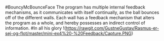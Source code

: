 #BouncyMcBounceFace
The program has multiple internal feedback mechanisms, as it communicates with itself continually, as the ball bounces off of the different walls. Each wall has a feedback mechanism that alters the program as a whole, and hereby possesses an indirect control of information.
#In all his glory
!(https://rawgit.com/GustneGustav/Rasmus-er-sej-og-flot/master/mini-ex4%20-%20Feedback/Capture.PNG)
